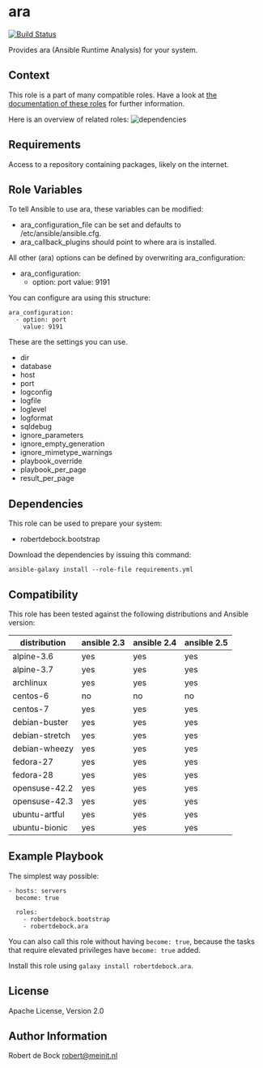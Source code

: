 ara
=========

[![Build Status](https://travis-ci.org/robertdebock/ansible-role-ara.svg?branch=master)](https://travis-ci.org/robertdebock/ansible-role-ara)

Provides ara (Ansible Runtime Analysis) for your system.

Context
-------
This role is a part of many compatible roles. Have a look at [the documentation of these roles](https://robertdebock.nl/) for further information.

Here is an overview of related roles:
![dependencies](https://raw.githubusercontent.com/robertdebock/robertdebock.github.io/artifacts/ara.png "Dependency")

Requirements
------------

Access to a repository containing packages, likely on the internet.

Role Variables
--------------

To tell Ansible to use ara, these variables can be modified:
- ara_configuration_file can be set and defaults to /etc/ansible/ansible.cfg.
- ara_callback_plugins should point to where ara is installed.

All other (ara) options can be defined by overwriting ara_configuration:
- ara_configuration:
  - option: port
    value: 9191

You can configure ara using this structure:
```
ara_configuration:
  - option: port
    value: 9191
```

These are the settings you can use.

- dir
- database
- host
- port
- logconfig
- logfile
- loglevel
- logformat
- sqldebug
- ignore_parameters
- ignore_empty_generation
- ignore_mimetype_warnings
- playbook_override
- playbook_per_page
- result_per_page

Dependencies
------------

This role can be used to prepare your system:

- robertdebock.bootstrap

Download the dependencies by issuing this command:
```
ansible-galaxy install --role-file requirements.yml
```

Compatibility
-------------

This role has been tested against the following distributions and Ansible version:

|distribution|ansible 2.3|ansible 2.4|ansible 2.5|
|------------|-----------|-----------|-----------|
|alpine-3.6|yes|yes|yes|
|alpine-3.7|yes|yes|yes|
|archlinux|yes|yes|yes|
|centos-6|no|no|no|
|centos-7|yes|yes|yes|
|debian-buster|yes|yes|yes|
|debian-stretch|yes|yes|yes|
|debian-wheezy|yes|yes|yes|
|fedora-27|yes|yes|yes|
|fedora-28|yes|yes|yes|
|opensuse-42.2|yes|yes|yes|
|opensuse-42.3|yes|yes|yes|
|ubuntu-artful|yes|yes|yes|
|ubuntu-bionic|yes|yes|yes|

Example Playbook
----------------

The simplest way possible:
```
- hosts: servers
  become: true

  roles:
    - robertdebock.bootstrap
    - robertdebock.ara
```

You can also call this role without having `become: true`, because the tasks that require elevated privileges have `become: true` added.

Install this role using `galaxy install robertdebock.ara`.

License
-------

Apache License, Version 2.0

Author Information
------------------

Robert de Bock <robert@meinit.nl>
